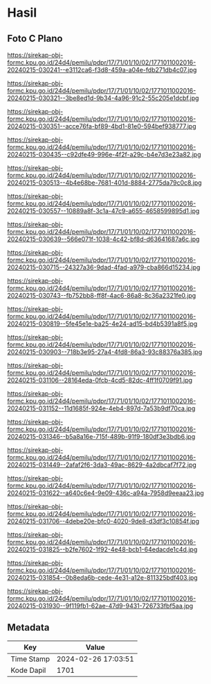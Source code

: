 # Hasil

## Foto C Plano

https://sirekap-obj-formc.kpu.go.id/24d4/pemilu/pdpr/17/71/01/10/02/1771011002016-20240215-030241--e3112ca6-f3d8-459a-a04e-fdb271db4c07.jpg

https://sirekap-obj-formc.kpu.go.id/24d4/pemilu/pdpr/17/71/01/10/02/1771011002016-20240215-030321--3be8ed1d-9b34-4a96-91c2-55c205e1dcbf.jpg

https://sirekap-obj-formc.kpu.go.id/24d4/pemilu/pdpr/17/71/01/10/02/1771011002016-20240215-030351--acce76fa-bf89-4bd1-81e0-594bef938777.jpg

https://sirekap-obj-formc.kpu.go.id/24d4/pemilu/pdpr/17/71/01/10/02/1771011002016-20240215-030435--c92dfe49-996e-4f2f-a29c-b4e7d3e23a82.jpg

https://sirekap-obj-formc.kpu.go.id/24d4/pemilu/pdpr/17/71/01/10/02/1771011002016-20240215-030513--4b4e68be-7681-401d-8884-2775da79c0c8.jpg

https://sirekap-obj-formc.kpu.go.id/24d4/pemilu/pdpr/17/71/01/10/02/1771011002016-20240215-030557--10889a8f-3c1a-47c9-a655-4658599895d1.jpg

https://sirekap-obj-formc.kpu.go.id/24d4/pemilu/pdpr/17/71/01/10/02/1771011002016-20240215-030639--566e071f-1038-4c42-bf8d-d63641687a6c.jpg

https://sirekap-obj-formc.kpu.go.id/24d4/pemilu/pdpr/17/71/01/10/02/1771011002016-20240215-030715--24327a36-9dad-4fad-a979-cba866d15234.jpg

https://sirekap-obj-formc.kpu.go.id/24d4/pemilu/pdpr/17/71/01/10/02/1771011002016-20240215-030743--fb752bb8-ff8f-4ac6-86a8-8c36a2321fe0.jpg

https://sirekap-obj-formc.kpu.go.id/24d4/pemilu/pdpr/17/71/01/10/02/1771011002016-20240215-030819--5fe45e1e-ba25-4e24-ad15-bd4b5391a8f5.jpg

https://sirekap-obj-formc.kpu.go.id/24d4/pemilu/pdpr/17/71/01/10/02/1771011002016-20240215-030903--718b3e95-27a4-4fd8-86a3-93c88376a385.jpg

https://sirekap-obj-formc.kpu.go.id/24d4/pemilu/pdpr/17/71/01/10/02/1771011002016-20240215-031106--28164eda-0fcb-4cd5-82dc-4ff1f0709f91.jpg

https://sirekap-obj-formc.kpu.go.id/24d4/pemilu/pdpr/17/71/01/10/02/1771011002016-20240215-031152--11d1685f-924e-4eb4-897d-7a53b9df70ca.jpg

https://sirekap-obj-formc.kpu.go.id/24d4/pemilu/pdpr/17/71/01/10/02/1771011002016-20240215-031346--b5a8a16e-715f-489b-91f9-180df3e3bdb6.jpg

https://sirekap-obj-formc.kpu.go.id/24d4/pemilu/pdpr/17/71/01/10/02/1771011002016-20240215-031449--2afaf2f6-3da3-49ac-8629-4a2dbcaf7f72.jpg

https://sirekap-obj-formc.kpu.go.id/24d4/pemilu/pdpr/17/71/01/10/02/1771011002016-20240215-031622--a640c6e4-9e09-436c-a94a-7958d9eeaa23.jpg

https://sirekap-obj-formc.kpu.go.id/24d4/pemilu/pdpr/17/71/01/10/02/1771011002016-20240215-031706--4debe20e-bfc0-4020-9de8-d3df3c10854f.jpg

https://sirekap-obj-formc.kpu.go.id/24d4/pemilu/pdpr/17/71/01/10/02/1771011002016-20240215-031825--b2fe7602-1f92-4e48-bcb1-64edacde1c4d.jpg

https://sirekap-obj-formc.kpu.go.id/24d4/pemilu/pdpr/17/71/01/10/02/1771011002016-20240215-031854--0b8eda6b-cede-4e31-a12e-811325bdf403.jpg

https://sirekap-obj-formc.kpu.go.id/24d4/pemilu/pdpr/17/71/01/10/02/1771011002016-20240215-031930--9f119fb1-62ae-47d9-9431-726733fbf5aa.jpg


## Metadata

| Key        | Value               |
| ---------- | ------------------- |
| Time Stamp | 2024-02-26 17:03:51 |
| Kode Dapil | 1701                |



